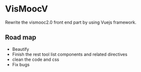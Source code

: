 # VisMoocV #

Rewrite the vismooc2.0 front end part by using Vuejs framework.

## Road map
* Beautify
* Finish the rest tool list components and related directives
* clean the code and css
* Fix bugs